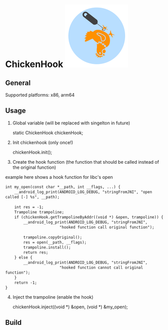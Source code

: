 # ChickenHook <img src="/logo.png" alt="ChickenHook logo" height="200" width="200" />

## General

Supported platforms: x86, arm64

## Usage
1. Global variable (will be replaced with singelton in future)

    
    static ChickenHook chickenHook;
    

2. Init chickenhook (only once!)

    
    
    chickenHook.init();
    


3. Create the hook function (the function that should be called instead of the original function)

example here shows a hook function for libc's open

    int my_open(const char *__path, int __flags, ...) {
        __android_log_print(ANDROID_LOG_DEBUG, "stringFromJNI", "open called [-] %s", __path);

        int res = -1;
        Trampoline trampoline;
        if (chickenHook.getTrampolineByAddr((void *) &open, trampoline)) {
            __android_log_print(ANDROID_LOG_DEBUG, "stringFromJNI",
                            "hooked function call original function");

            trampoline.copyOriginal();
            res = open(__path, __flags);
            trampoline.install();
            return res;
        } else {
            __android_log_print(ANDROID_LOG_DEBUG, "stringFromJNI",
                            "hooked function cannot call original function");
        }
        return -1;
    }

4. Inject the trampoline  (enable the hook)

    
    chickenHook.inject((void *) &open, (void *) &my_open);
    

## Build

